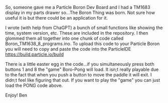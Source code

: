 So, someone gave me a Particle Boron Dev Board and I had a TM1683 display in my parts drawer so...The Boron Thing was born.
Not sure how useful it is but there could be an application for it.

I wrote (with help from ChaGPT) a bunch of small functions like showing the time, system version, etc. These are included in the repository.
I then glommed them all together into one chunk of code called Boron_TM1638_8_programs.ino. 
To upload this code to your Particle Boron you will need to copy and paste the code into the ParticleIDE https://build.particle.io/build

There is a little easter egg in the code...if you simultaneously press both buttons 1 and 8 the "game" Boro-Pong will load. It isn;t really playable due to the fact that when you push a button to move the paddle it will exit. I didn;t feel like figuring that out. If you want to play the "game" you can just load the PONG code above.

Enjoy!
Ben
